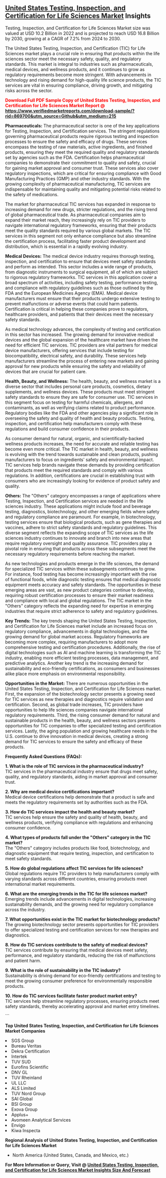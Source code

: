 <h2><a href="https://www.verifiedmarketreports.com/download-sample/?rid=869700&amp;utm_source=Github&amp;utm_medium=215" target="_blank">United States Testing, Inspection, and Certification for Life Sciences Market</a> Insights</h2><p>Testing, Inspection, and Certification for Life Sciences Market size was valued at USD 10.2 Billion in 2022 and is projected to reach USD 16.8 Billion by 2030, growing at a CAGR of 7.2% from 2024 to 2030.</p><p><p>The United States Testing, Inspection, and Certification (TIC) for Life Sciences market plays a crucial role in ensuring that products within the life sciences sector meet the necessary safety, quality, and regulatory standards. This market is integral to industries such as pharmaceuticals, medical devices, and wellness products, and it continues to grow as regulatory requirements become more stringent. With advancements in technology and rising demand for high-quality life science products, the TIC services are vital in ensuring compliance, driving growth, and mitigating risks across the sector.</p><p><strong><p><span class=""><span style="color: #ff0000;"><strong>Download Full PDF Sample Copy of United States Testing, Inspection, and Certification for Life Sciences Market Report</strong> @ </span><a href="https://www.verifiedmarketreports.com/download-sample/?rid=869700&amp;utm_source=Github&amp;utm_medium=215" target="_blank">https://www.verifiedmarketreports.com/download-sample/?rid=869700&amp;utm_source=Github&amp;utm_medium=215</a></span></p></strong></p><p><strong>Pharmaceuticals:</strong> The pharmaceutical sector is one of the key applications for Testing, Inspection, and Certification services. The stringent regulations governing pharmaceutical products require rigorous testing and inspection processes to ensure the safety and efficacy of drugs. These services encompass the testing of raw materials, active ingredients, and finished products, ensuring they meet the required quality and regulatory standards set by agencies such as the FDA. Certification helps pharmaceutical companies to demonstrate their commitment to quality and safety, crucial for gaining market approval and consumer trust. These services also cover regulatory inspections, which are critical for ensuring compliance with Good Manufacturing Practices (GMP) and other industry standards. With the growing complexity of pharmaceutical manufacturing, TIC services are indispensable for maintaining quality and mitigating potential risks related to the safety of medications.<p>The market for pharmaceutical TIC services has expanded in response to increasing demand for new drugs, stricter regulations, and the rising trend of global pharmaceutical trade. As pharmaceutical companies aim to expand their market reach, they increasingly rely on TIC providers to navigate international regulatory frameworks, ensuring that their products meet the quality standards required by various global markets. The TIC services in this segment not only enhance compliance but also streamline the certification process, facilitating faster product development and distribution, which is essential in a rapidly evolving industry.</p><p><strong>Medical Devices:</strong> The medical device industry requires thorough testing, inspection, and certification to ensure that devices meet safety standards and perform as intended. This sector includes a wide range of products, from diagnostic instruments to surgical equipment, all of which are subject to rigorous regulatory frameworks. TIC services in this application cover a broad spectrum of activities, including safety testing, performance testing, and compliance with regulatory guidelines such as those outlined by the FDA and the European Medicines Agency (EMA). Medical device manufacturers must ensure that their products undergo extensive testing to prevent malfunctions or adverse events that could harm patients. Certification is critical in helping these companies prove to regulators, healthcare providers, and patients that their devices meet the necessary safety standards.<p>As medical technology advances, the complexity of testing and certification in this sector has increased. The growing demand for innovative medical devices and the global expansion of the healthcare market have driven the need for efficient TIC services. TIC providers are vital partners for medical device manufacturers, offering services that include testing for biocompatibility, electrical safety, and durability. These services help manufacturers streamline the process of entering new markets and gaining approval for new products while ensuring the safety and reliability of devices that are crucial for patient care.</p><p><strong>Health, Beauty, and Wellness:</strong> The health, beauty, and wellness market is a diverse sector that includes personal care products, cosmetics, dietary supplements, and wellness devices. These products must meet stringent safety standards to ensure they are safe for consumer use. TIC services in this segment focus on testing for harmful chemicals, allergens, and contaminants, as well as verifying claims related to product performance. Regulatory bodies like the FDA and other agencies play a significant role in overseeing the safety and quality of health and beauty products. Testing, inspection, and certification help manufacturers comply with these regulations and build consumer confidence in their products.<p>As consumer demand for natural, organic, and scientifically-backed wellness products increases, the need for accurate and reliable testing has become even more critical. The TIC market in health, beauty, and wellness is evolving with the trend towards sustainable and clean products, pushing manufacturers to focus on ingredients' safety and environmental impact. TIC services help brands navigate these demands by providing certification that products meet the required standards and comply with various regulations. In addition, certifications are crucial in establishing trust with consumers who are increasingly looking for evidence of product safety and quality.</p><p><strong>Others:</strong> The "Others" category encompasses a range of applications where Testing, Inspection, and Certification services are needed in the life sciences industry. These applications might include food and beverage testing, diagnostics, biotechnology, and other emerging fields where safety and regulatory compliance are paramount. For example, in biotechnology, testing services ensure that biological products, such as gene therapies and vaccines, adhere to strict safety standards and regulatory guidelines. This diverse segment reflects the expanding scope of TIC services as the life sciences industry continues to innovate and branch into new areas that require regulatory oversight and quality assurance. TIC providers play a pivotal role in ensuring that products across these subsegments meet the necessary regulatory requirements before reaching the market.<p>As new technologies and products emerge in the life sciences, the demand for specialized TIC services within these subsegments continues to grow. For instance, food testing has become increasingly important with the rise of functional foods, while diagnostic testing ensures that medical diagnostic equipment meets accuracy and safety standards. The opportunities in these emerging areas are vast, as new product categories continue to develop, requiring robust certification processes to ensure their market readiness and compliance with local and global regulations. The TIC market in the "Others" category reflects the expanding need for expertise in emerging industries that require strict adherence to safety and regulatory guidelines.</p><p><strong>Key Trends:</strong> The key trends shaping the United States Testing, Inspection, and Certification for Life Sciences market include an increased focus on regulatory compliance, advancements in digital technologies, and the growing demand for global market access. Regulatory frameworks are becoming more complex, requiring manufacturers to adopt more comprehensive testing and certification procedures. Additionally, the rise of digital technologies such as AI and machine learning is transforming the TIC industry, enabling more efficient testing processes, data management, and predictive analytics. Another key trend is the increasing demand for sustainability and eco-friendly certifications, as consumers and businesses alike place more emphasis on environmental responsibility.<p><strong>Opportunities in the Market:</strong> There are numerous opportunities in the United States Testing, Inspection, and Certification for Life Sciences market. First, the expansion of the biotechnology sector presents a growing need for TIC services as new therapies and diagnostics require validation and certification. Second, as global trade increases, TIC providers have opportunities to help life sciences companies navigate international regulatory requirements. Third, the rising consumer demand for natural and sustainable products in the health, beauty, and wellness sectors presents opportunities for TIC companies to offer specialized testing and certification services. Lastly, the aging population and growing healthcare needs in the U.S. continue to drive innovation in medical devices, creating a strong demand for TIC services to ensure the safety and efficacy of these products.</p><p><strong>Frequently Asked Questions (FAQs):</strong></p><p><strong>1. What is the role of TIC services in the pharmaceutical industry?</strong><br> TIC services in the pharmaceutical industry ensure that drugs meet safety, quality, and regulatory standards, aiding in market approval and consumer trust.</p><p><strong>2. Why are medical device certifications important?</strong><br> Medical device certifications help demonstrate that a product is safe and meets the regulatory requirements set by authorities such as the FDA.</p><p><strong>3. How do TIC services impact the health and beauty market?</strong><br> TIC services help ensure the safety and quality of health, beauty, and wellness products, verifying compliance with regulations and enhancing consumer confidence.</p><p><strong>4. What types of products fall under the "Others" category in the TIC market?</strong><br> The "Others" category includes products like food, biotechnology, and diagnostic equipment that require testing, inspection, and certification to meet safety standards.</p><p><strong>5. How do global regulations affect TIC services for life sciences?</strong><br> Global regulations require TIC providers to help manufacturers comply with varying standards across different countries, ensuring products meet international market requirements.</p><p><strong>6. What are the emerging trends in the TIC for life sciences market?</strong><br> Emerging trends include advancements in digital technologies, increasing sustainability demands, and the growing need for regulatory compliance across the industry.</p><p><strong>7. What opportunities exist in the TIC market for biotechnology products?</strong><br> The growing biotechnology sector presents opportunities for TIC providers to offer specialized testing and certification services for new therapies and diagnostics.</p><p><strong>8. How do TIC services contribute to the safety of medical devices?</strong><br> TIC services contribute by ensuring that medical devices meet safety, performance, and regulatory standards, reducing the risk of malfunctions and patient harm.</p><p><strong>9. What is the role of sustainability in the TIC industry?</strong><br> Sustainability is driving demand for eco-friendly certifications and testing to meet the growing consumer preference for environmentally responsible products.</p><p><strong>10. How do TIC services facilitate faster product market entry?</strong><br> TIC services help streamline regulatory processes, ensuring products meet safety standards, thereby accelerating approval and market entry timelines.</p>```</p><p><strong>Top United States Testing, Inspection, and Certification for Life Sciences Market Companies</strong></p><div data-test-id=""><p><li>SGS Group</li><li> Bureau Veritas</li><li> Dekra Certification</li><li> Intertek</li><li> TUV SUD</li><li> Eurofins Scientific</li><li> DNV GL</li><li> TUV Rheinland</li><li> UL LLC</li><li> ALS Limited</li><li> TUV Nord Group</li><li> SAI Global</li><li> BSI Group</li><li> Exova Group</li><li> Applus+</li><li> Avomeen Analytical Services</li><li> Envigo</li><li> Kiwa Inspecta</li></p><div><strong>Regional Analysis of&nbsp;United States Testing, Inspection, and Certification for Life Sciences Market</strong></div><ul><li dir="ltr"><p dir="ltr">North America&nbsp;(United States, Canada, and Mexico, etc.)</p></li></ul><p><strong>For More Information or Query, Visit @&nbsp;</strong><strong><a href="https://www.verifiedmarketreports.com/product/testing-inspection-and-certification-for-life-sciences-market/?utm_source=Github&amp;utm_medium=215" target="_blank">United States Testing, Inspection, and Certification for Life Sciences Market Insights Size And Forecast</a></strong></p></div>
